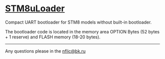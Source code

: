# [STM8uLoader](http://nflic.ru/STM8/STM8uLoader/index.html)

Compact UART bootloader for STM8 models without built-in bootloader.

The bootloader code is located in the memory area OPTION Bytes (52 bytes + 1 reserve) and FLASH memory (18-20 bytes).
***
Any questions please in the nflic@bk.ru
